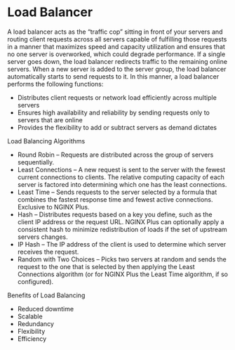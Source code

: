 # Load Balancer

A load balancer acts as the “traffic cop” sitting in front of your servers and routing client requests across all servers capable of fulfilling those requests in a manner that maximizes speed and capacity utilization and ensures that no one server is overworked, which could degrade performance. If a single server goes down, the load balancer redirects traffic to the remaining online servers. When a new server is added to the server group, the load balancer automatically starts to send requests to it.
In this manner, a load balancer performs the following functions:
- Distributes client requests or network load efficiently across multiple servers
- Ensures high availability and reliability by sending requests only to servers that are online
- Provides the flexibility to add or subtract servers as demand dictates

Load Balancing Algorithms
- Round Robin – Requests are distributed across the group of servers sequentially.
- Least Connections – A new request is sent to the server with the fewest current connections to clients. The relative computing capacity of each server is factored into determining which one has the least connections.
- Least Time – Sends requests to the server selected by a formula that combines the
fastest response time and fewest active connections. Exclusive to NGINX Plus.
- Hash – Distributes requests based on a key you define, such as the client IP address or
the request URL. NGINX Plus can optionally apply a consistent hash to minimize redistribution
of loads if the set of upstream servers changes.
- IP Hash – The IP address of the client is used to determine which server receives the request.
- Random with Two Choices – Picks two servers at random and sends the request to the
one that is selected by then applying the Least Connections algorithm (or for NGINX Plus
the Least Time algorithm, if so configured).

Benefits of Load Balancing
- Reduced downtime
- Scalable
- Redundancy
- Flexibility
- Efficiency